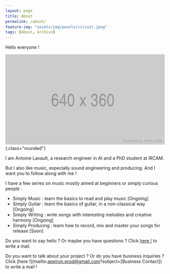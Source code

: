 ```yaml
---
layout: page
title: About
permalink: /about/
feature-img: "assets/img/pexels/circuit.jpeg"
tags: [About, Archive]
---
```


Hello everyone !

![piano](/assets/img/posts/placeholder.png){:class="rounded"}

I am Antoine Lavault, a research engineer in AI and a PhD student at IRCAM.

But I also like music, especially sound engineering and producing. And I want you to follow along with me !


I have a few series on music mostly aimed at beginners or simply curious people :

* Simply Music : learn the basics to read and play music [Ongoing]
* Simply Guitar : learn the basics of guitar, in a non-classical way [Ongoing]
* Simply Writing : write songs with interesting melodies and creative harmony [Ongoing]
* Simply Producing : learn how to record, mix and master your songs for release [Soon]

Do you want to say hello ? Or maybe you have questions ? Click [here !](mailto:apeiron.prod@gmail.com?subject=[Contact]) to write a mail.

Do you want to talk about your project ? Or do you have business inquiries ? Click [here !](mailto:apeiron.prod@gmail.com?subject=[Business Contact]) to write a mail !
